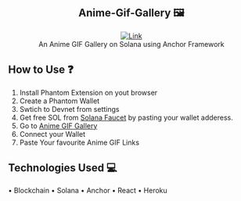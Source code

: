 <div align="center">
  
## Anime-Gif-Gallery 🖼

  [![Link](https://img.shields.io/badge/Website-Link-yellow)](https://anime-gif-gallery.herokuapp.com/) <br/>
  An Anime GIF Gallery on Solana using Anchor Framework
</div>

## How to Use ❓

  1. Install Phantom Extension on yout browser
  2. Create a Phantom Wallet
  3. Swtich to Devnet from settings
  4. Get free SOL from [Solana Faucet](https://solfaucet.com/) by pasting your wallet adderess.
  5. Go to [Anime GIF Gallery](https://anime-gif-gallery.herokuapp.com/)
  6. Connect your Wallet
  7. Paste Your favourite Anime GIF Links 

## Technologies Used 💻

  • Blockchain
  • Solana
  • Anchor
  • React
  • Heroku

